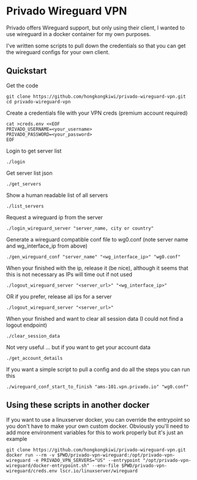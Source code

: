 Privado Wireguard VPN
=======================

Privado offers Wireguard support, but only using their client, I wanted to use wireguard in a docker container for my own purposes.

I've written some scripts to pull down the credentials so that you can get the wireguard configs for your own client.

## Quickstart

Get the code

```
git clone https://github.com/hongkongkiwi/privado-wireguard-vpn.git
cd privado-wireguard-vpn
```

Create a credentials file with your VPN creds (premium account required)

```
cat >creds.env <<EOF
PRIVADO_USERNAME=<your_username>
PRIVADO_PASSWORD=<your_password>
EOF
```

Login to get server list

```
./login
```

Get server list json

```
./get_servers
```

Show a human readable list of all servers

```
./list_servers
```

Request a wireguard ip from the server

```
./login_wireguard_server "server_name, city or country"
```

Generate a wireguard compatible conf file to wg0.conf (note server name and wg_interface_ip from above)

```
./gen_wireguard_conf "server_name" "<wg_interface_ip>" "wg0.conf"
```

When your finished with the ip, release it (be nice), although it seems that this is not necessary as IPs will time out if not used

```
./logout_wireguard_server "<server_url>" "<wg_interface_ip>"
```

OR if you prefer, release all ips for a server

```
./logout_wireguard_server "<server_url>"
```

When your finished and want to clear all session data (I could not find a logout endpoint)

```
./clear_session_data
```

Not very useful ... but if you want to get your account data

```
./get_account_details
```

If you want a simple script to pull a config and do all the steps you can run this

```
./wireguard_conf_start_to_finish "ams-101.vpn.privado.io" "wg0.conf"
```

## Using these scripts in another docker

If you want to use a linuxserver docker, you can override the entrypoint so you don't have to make your own custom docker. Obviously you'll need to add more environment variables for this to work properly but it's just an example

```
git clone https://github.com/hongkongkiwi/privado-wireguard-vpn.git
docker run --rm -v $PWD/privado-vpn-wireguard:/opt/privado-vpn-wireguard -e PRIVADO_VPN_SERVERS="US" --entrypoint "/opt/privado-vpn-wireguard/docker-entrypoint.sh" --env-file $PWD/privado-vpn-wireguard/creds.env lscr.io/linuxserver/wireguard
```

